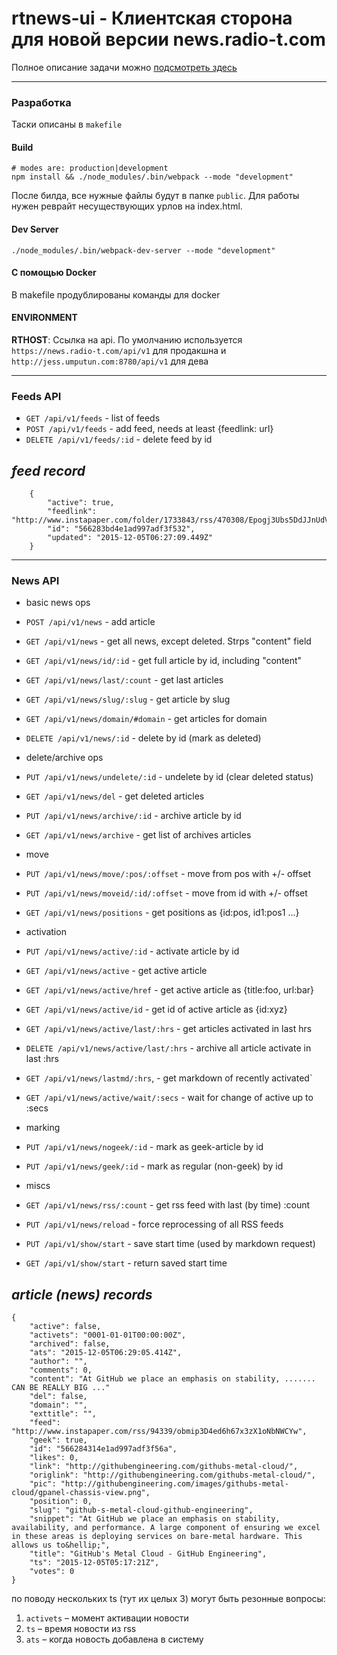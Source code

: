 # rtnews-ui - Клиентская сторона для новой версии news.radio-t.com

Полное описание задачи можно [подсмотреть здесь](http://p.umputun.com/2015/11/26/vsiem-mirom-dlia-obshchiei-polzy/)

----
### Разработка
Таски описаны в `makefile`

#### Build
```
# modes are: production|development
npm install && ./node_modules/.bin/webpack --mode "development"
```

После билда, все нужные файлы будут в папке `public`. Для работы нужен реврайт несуществующих урлов на index.html.

#### Dev Server
```
./node_modules/.bin/webpack-dev-server --mode "development"
```

#### С помощью Docker
В makefile продублированы команды для docker

#### ENVIRONMENT
**RTHOST**: Ссылка на api. По умолчанию используется `https://news.radio-t.com/api/v1` для продакшна и `http://jess.umputun.com:8780/api/v1` для дева

----
### Feeds API

* `GET /api/v1/feeds` - list of feeds
* `POST /api/v1/feeds` - add feed, needs at least {feedlink: url}
* `DELETE /api/v1/feeds/:id` - delete feed by id

## _feed record_
```
    {
        "active": true,
        "feedlink": "http://www.instapaper.com/folder/1733843/rss/470308/Epogj3Ubs5DdJJnUdVD2HUAKSk",
        "id": "566283bd4e1ad997adf3f532",
        "updated": "2015-12-05T06:27:09.449Z"
    }
```
----
### News API

* basic news ops
 * `POST /api/v1/news` - add article
 * `GET /api/v1/news` - get all news, except deleted. Strps "content" field
 * `GET /api/v1/news/id/:id` - get full article by id, including "content"
 * `GET /api/v1/news/last/:count` - get last articles
 * `GET /api/v1/news/slug/:slug` - get article by slug
 * `GET /api/v1/news/domain/#domain` - get articles for domain
 * `DELETE /api/v1/news/:id` - delete by id (mark as deleted)

* delete/archive ops
 * `PUT /api/v1/news/undelete/:id` - undelete by id (clear deleted status)
 * `GET /api/v1/news/del` - get deleted articles
 * `PUT /api/v1/news/archive/:id` - archive article by id
 * `GET /api/v1/news/archive` - get list of archives articles

* move
 * `PUT /api/v1/news/move/:pos/:offset` - move from pos with +/- offset
 * `PUT /api/v1/news/moveid/:id/:offset` - move from id with +/- offset
 * `GET /api/v1/news/positions` - get positions as {id:pos, id1:pos1 ...}

* activation
 * `PUT /api/v1/news/active/:id` - activate article by id
 * `GET /api/v1/news/active` - get active article
 * `GET /api/v1/news/active/href` - get active article as {title:foo, url:bar}
 * `GET /api/v1/news/active/id` - get id of active article as {id:xyz}
 * `GET /api/v1/news/active/last/:hrs` - get articles activated in last hrs
 * `DELETE /api/v1/news/active/last/:hrs` - archive all article activate in last :hrs
 * `GET /api/v1/news/lastmd/:hrs`, - get markdown of recently activated`
 * `GET /api/v1/news/active/wait/:secs` - wait for change of active up to :secs

* marking
 * `PUT /api/v1/news/nogeek/:id` - mark as geek-article by id
 * `PUT /api/v1/news/geek/:id` - mark as regular (non-geek) by id

* miscs
 * `GET /api/v1/news/rss/:count` - get rss feed with last (by time) :count
 * `PUT /api/v1/news/reload` - force reprocessing of all RSS feeds
 * `PUT /api/v1/show/start` - save start time (used by markdown request)
 * `GET /api/v1/show/start` - return saved start time

## _article (news) records_

```
{
    "active": false,
    "activets": "0001-01-01T00:00:00Z",
    "archived": false,
    "ats": "2015-12-05T06:29:05.414Z",
    "author": "",
    "comments": 0,
    "content": "At GitHub we place an emphasis on stability, ....... CAN BE REALLY BIG ..."
    "del": false,
    "domain": "",
    "exttitle": "",
    "feed": "http://www.instapaper.com/rss/94339/obmip3D4ed6h67x3zX1oNbNWCYw",
    "geek": true,
    "id": "566284314e1ad997adf3f56a",
    "likes": 0,
    "link": "http://githubengineering.com/githubs-metal-cloud/",
    "origlink": "http://githubengineering.com/githubs-metal-cloud/",
    "pic": "http://githubengineering.com/images/githubs-metal-cloud/gpanel-chassis-view.png",
    "position": 0,
    "slug": "github-s-metal-cloud-github-engineering",
    "snippet": "At GitHub we place an emphasis on stability, availability, and performance. A large component of ensuring we excel in these areas is deploying services on bare-metal hardware. This allows us to&hellip;",
    "title": "GitHub's Metal Cloud - GitHub Engineering",
    "ts": "2015-12-05T05:17:21Z",
    "votes": 0
}
```

по поводу нескольких ts (тут их целых 3) могут быть резонные вопросы:

1. `activets` – момент активации новости
1. `ts` – время новости из rss
1. `ats` – когда новость добавлена в систему

